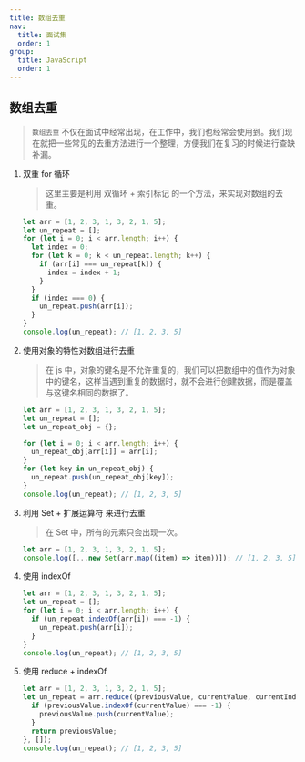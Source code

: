 ```yaml
---
title: 数组去重
nav:
  title: 面试集
  order: 1
group:
  title: JavaScript
  order: 1
---
```


## 数组去重

> `数组去重` 不仅在面试中经常出现，在工作中，我们也经常会使用到。我们现在就把一些常见的去重方法进行一个整理，方便我们在复习的时候进行查缺补漏。

1. 双重 for 循环

   > 这里主要是利用 双循环 + 索引标记 的一个方法，来实现对数组的去重。

   ```js
   let arr = [1, 2, 3, 1, 3, 2, 1, 5];
   let un_repeat = [];
   for (let i = 0; i < arr.length; i++) {
     let index = 0;
     for (let k = 0; k < un_repeat.length; k++) {
       if (arr[i] === un_repeat[k]) {
         index = index + 1;
       }
     }
     if (index === 0) {
       un_repeat.push(arr[i]);
     }
   }
   console.log(un_repeat); // [1, 2, 3, 5]
   ```

2. 使用对象的特性对数组进行去重

   > 在 js 中，对象的键名是不允许重复的，我们可以把数组中的值作为对象中的键名，这样当遇到重复的数据时，就不会进行创建数据，而是覆盖与这键名相同的数据了。

   ```js
   let arr = [1, 2, 3, 1, 3, 2, 1, 5];
   let un_repeat = [];
   let un_repeat_obj = {};

   for (let i = 0; i < arr.length; i++) {
     un_repeat_obj[arr[i]] = arr[i];
   }
   for (let key in un_repeat_obj) {
     un_repeat.push(un_repeat_obj[key]);
   }
   console.log(un_repeat); // [1, 2, 3, 5]
   ```

3. 利用 Set + 扩展运算符 来进行去重

   > 在 Set 中，所有的元素只会出现一次。

   ```js
   let arr = [1, 2, 3, 1, 3, 2, 1, 5];
   console.log([...new Set(arr.map((item) => item))]); // [1, 2, 3, 5]
   ```

4. 使用 indexOf
   ```js
   let arr = [1, 2, 3, 1, 3, 2, 1, 5];
   let un_repeat = [];
   for (let i = 0; i < arr.length; i++) {
     if (un_repeat.indexOf(arr[i]) === -1) {
       un_repeat.push(arr[i]);
     }
   }
   console.log(un_repeat); // [1, 2, 3, 5]
   ```
5. 使用 reduce + indexOf
   ```js
   let arr = [1, 2, 3, 1, 3, 2, 1, 5];
   let un_repeat = arr.reduce((previousValue, currentValue, currentIndex) => {
     if (previousValue.indexOf(currentValue) === -1) {
       previousValue.push(currentValue);
     }
     return previousValue;
   }, []);
   console.log(un_repeat); // [1, 2, 3, 5]
   ```
